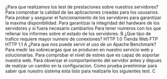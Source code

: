 <pregunta>
  <enunciado>¿Para que realizamos los test de prestaciones sobre nuestros servidores?</enunciado>
  <opcionA>Para comprobar la calidad de las aplicaciones creadas para los ususarios.</opcionA>
  <opcionB>Para probar y asegurar el funcionamiento de los servidores para garantizar la maxima disponibilidad.</opcionB>
  <opcionC>Para garantizar la integridad del hardware de los servidores y si fuera necesario cambiarlos</opcionC>
  <opcionD>Para tener numeros con los que rellenar los informes sobre el estado de los servidores.</opcionD>
  <solucion>B</solucion>
</pregunta>

<pregunta>
  <enunciado>¿Que tipo de trafico requiere mayor numero de conexiones?</enunciado>
  <opcionA>HTTP 1.0</opcionA>
  <opcionB>Tienda Web</opcionB>
  <opcionC>FTP</opcionC>
  <opcionD>HTTP 1.1</opcionD>
  <solucion>A</solucion>
</pregunta>

<pregunta>
  <enunciado>¿Para que nos puede servir el uso de un Apache Benchmark?</enunciado>
  <opcionA>Para medir las sobrecargas que se producen en nuestro servicio web y solucionarlas.</opcionA>
  <opcionB>Para comprobar el nivel de estres que es capaz de soportar nuestra web.</opcionB>
  <opcionC>Para obversar el comportamiento del servidor antes y depues de realizar un cambio en la configuracion.</opcionC>
  <opcionD>Como prueba preeliminar para saber que nuestro sistema esta listo para realizarle los siguientes test.</opcionD>
  <solucion>C</solucion>
</pregunta>